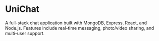 # UniChat
A full-stack chat application built with MongoDB, Express, React, and Node.js. Features include real-time messaging, photo/video sharing, and multi-user support.
